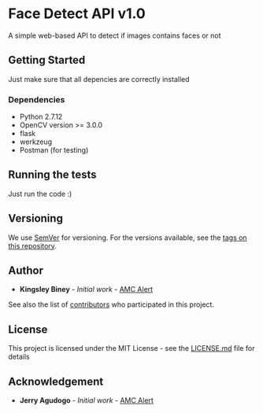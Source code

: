 
# Face Detect API v1.0

A simple web-based API to detect if images contains faces or not

## Getting Started

Just make sure that all depencies are correctly installed

### Dependencies

* Python 2.7.12
* OpenCV version >= 3.0.0
* flask
* werkzeug
* Postman (for testing)

## Running the tests

Just run the code :)



## Versioning

We use [SemVer](http://semver.org/) for versioning. For the versions available, see the [tags on this repository](https://github.com/your/project/tags). 

## Author

* **Kingsley Biney** - *Initial work* - [AMC Alert](https://ec2-52-10-46-172.us-west-2.compute.amazonaws.com:2443/interns2017/interns2017)

See also the list of [contributors](https://github.com/your/project/contributors) who participated in this project.

## License

This project is licensed under the MIT License - see the [LICENSE.md](LICENSE.md) file for details

## Acknowledgement
* **Jerry Agudogo** - *Initial work* - [AMC Alert](https://ec2-52-10-46-172.us-west-2.compute.amazonaws.com:2443/interns2017/interns2017)
